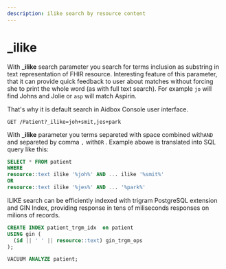 ```yaml
---
description: ilike search by resource content
---
```


# \_ilike

With **\_ilike** search parameter you search for terms inclusion as substring  in text representation of FHIR resource. Interesting feature of this parameter, that it can provide quick feedback to user about matches without forcing she to print the whole word \(as with full text search\). For example `jo` will find Johns and Jolie or `asp` will match Aspirin.

That's why it is default search in Aidbox Console user interface.

```text
GET /Patient?_ilike=joh+smit,jes+park
```

With **\_ilike** parameter you terms separeted with space combined with`AND` and separeted by comma `,` with`OR` . Example abowe is translated into SQL query like this:

```sql
SELECT * FROM patient
WHERE
resource::text ilike '%joh%' AND ... ilike '%smit%'
OR
resource::text ilike '%jes%' AND ... '%park%'
```

ILIKE search can be efficiently indexed with trigram PostgreSQL extension and GIN Index, providing response in tens of miliseconds responses on milions of records.

```sql
CREATE INDEX patient_trgm_idx  on patient
USING gin (
  (id || ' ' || resource::text) gin_trgm_ops
);

VACUUM ANALYZE patient;
```

